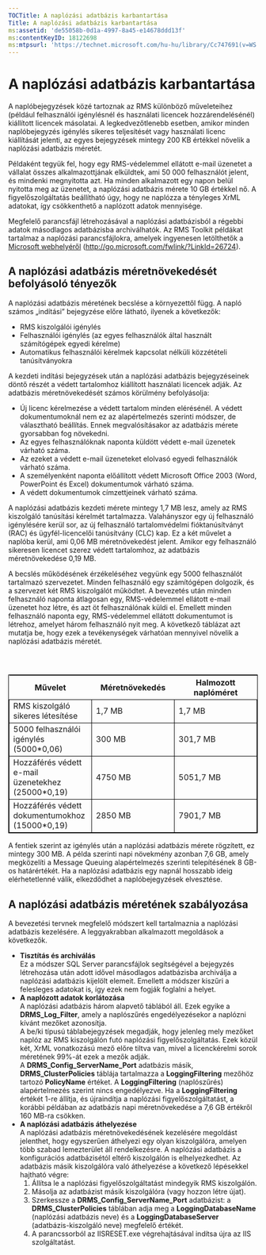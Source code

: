 ```yaml
---
TOCTitle: A naplózási adatbázis karbantartása
Title: A naplózási adatbázis karbantartása
ms:assetid: 'de55058b-0d1a-4997-8a45-e14678ddd13f'
ms:contentKeyID: 18122698
ms:mtpsurl: 'https://technet.microsoft.com/hu-hu/library/Cc747691(v=WS.10)'
---
```


A naplózási adatbázis karbantartása
===================================

A naplóbejegyzések közé tartoznak az RMS különböző műveleteihez (például felhasználói igénylésnél és használati licencek hozzárendelésénél) kiállított licencek másolatai. A legkedvezőtlenebb esetben, amikor minden naplóbejegyzés igénylés sikeres teljesítését vagy használati licenc kiállítását jelenti, az egyes bejegyzések mintegy 200 KB értékkel növelik a naplózási adatbázis méretét.

Példaként tegyük fel, hogy egy RMS-védelemmel ellátott e-mail üzenetet a vállalat összes alkalmazottjának elküldtek, ami 50 000 felhasználót jelent, és mindenki megnyitotta azt. Ha minden alkalmazott egy napon belül nyitotta meg az üzenetet, a naplózási adatbázis mérete 10 GB értékkel nő. A figyelőszolgáltatás beállítható úgy, hogy ne naplózza a tényleges XrML adatokat, így csökkenthető a naplózott adatok mennyisége.

Megfelelő parancsfájl létrehozásával a naplózási adatbázisból a régebbi adatok másodlagos adatbázisba archiválhatók. Az RMS Toolkit példákat tartalmaz a naplózási parancsfájlokra, amelyek ingyenesen letölthetők a [Microsoft webhelyéről](http://go.microsoft.com/fwlink/?linkid=26724) (http://go.microsoft.com/fwlink/?LinkId=26724).

A naplózási adatbázis méretnövekedését befolyásoló tényezők
-----------------------------------------------------------

A naplózási adatbázis méretének becslése a környezettől függ. A napló számos „indítási” bejegyzése előre látható, ilyenek a következők:

-   RMS kiszolgálói igénylés
-   Felhasználói igénylés (az egyes felhasználók által használt számítógépek egyedi kérelme)
-   Automatikus felhasználói kérelmek kapcsolat nélküli közzétételi tanúsítványokra

A kezdeti indítási bejegyzések után a naplózási adatbázis bejegyzéseinek döntő részét a védett tartalomhoz kiállított használati licencek adják. Az adatbázis méretnövekedését számos körülmény befolyásolja:

-   Új licenc kérelmezése a védett tartalom minden elérésénél. A védett dokumentumoknál nem ez az alapértelmezés szerinti módszer, de választható beállítás. Ennek megvalósításakor az adatbázis mérete gyorsabban fog növekedni.
-   Az egyes felhasználóknak naponta küldött védett e-mail üzenetek várható száma.
-   Az ezeket a védett e-mail üzeneteket elolvasó egyedi felhasználók várható száma.
-   A személyenként naponta előállított védett Microsoft Office 2003 (Word, PowerPoint és Excel) dokumentumok várható száma.
-   A védett dokumentumok címzettjeinek várható száma.

A naplózási adatbázis kezdeti mérete mintegy 1,7 MB lesz, amely az RMS kiszolgáló tanúsítási kérelmét tartalmazza. Valahányszor egy új felhasználó igénylésére kerül sor, az új felhasználó tartalomvédelmi fióktanúsítványt (RAC) és ügyfél-licencelői tanúsítvány (CLC) kap. Ez a két művelet a naplóba kerül, ami 0,06 MB méretnövekedést jelent. Amikor egy felhasználó sikeresen licencet szerez védett tartalomhoz, az adatbázis méretnövekedése 0,19 MB.

A becslés működésének érzékeléséhez vegyünk egy 5000 felhasználót tartalmazó szervezetet. Minden felhasználó egy számítógépen dolgozik, és a szervezet két RMS kiszolgálót működtet. A bevezetés után minden felhasználó naponta átlagosan egy, RMS-védelemmel ellátott e-mail üzenetet hoz létre, és azt öt felhasználónak küldi el. Emellett minden felhasználó naponta egy, RMS-védelemmel ellátott dokumentumot is létrehoz, amelyet három felhasználó nyit meg. A következő táblázat azt mutatja be, hogy ezek a tevékenységek várhatóan mennyivel növelik a naplózási adatbázis méretét.

###  

 
<table style="border:1px solid black;">
<colgroup>
<col width="33%" />
<col width="33%" />
<col width="33%" />
</colgroup>
<thead>
<tr class="header">
<th>Művelet</th>
<th>Méretnövekedés</th>
<th>Halmozott naplóméret</th>
</tr>
</thead>
<tbody>
<tr class="odd">
<td style="border:1px solid black;">RMS kiszolgáló sikeres létesítése</td>
<td style="border:1px solid black;">1,7 MB</td>
<td style="border:1px solid black;">1,7 MB</td>
</tr>
<tr class="even">
<td style="border:1px solid black;">5000 felhasználói igénylés (5000*0,06)</td>
<td style="border:1px solid black;">300 MB</td>
<td style="border:1px solid black;">301,7 MB</td>
</tr>
<tr class="odd">
<td style="border:1px solid black;">Hozzáférés védett e-mail üzenetekhez (25000*0,19)</td>
<td style="border:1px solid black;">4750 MB</td>
<td style="border:1px solid black;">5051,7 MB</td>
</tr>
<tr class="even">
<td style="border:1px solid black;">Hozzáférés védett dokumentumokhoz (15000*0,19)</td>
<td style="border:1px solid black;">2850 MB</td>
<td style="border:1px solid black;">7901,7 MB</td>
</tr>
</tbody>
</table>
  
A fentiek szerint az igénylés után a naplózási adatbázis mérete rögzített, ez mintegy 300 MB. A példa szerinti napi növekmény azonban 7,6 GB, amely megközelíti a Message Queuing alapértelmezés szerinti telepítésének 8 GB-os határértékét. Ha a naplózási adatbázis egy napnál hosszabb ideig elérhetetlenné válik, elkezdődhet a naplóbejegyzések elvesztése.
  
A naplózási adatbázis méretének szabályozása  
--------------------------------------------
  
A bevezetési tervnek megfelelő módszert kell tartalmaznia a naplózási adatbázis kezelésére. A leggyakrabban alkalmazott megoldások a következők.
  
-   **Tisztítás és archiválás**  
    Ez a módszer SQL Server parancsfájlok segítségével a bejegyzés létrehozása után adott idővel másodlagos adatbázisba archiválja a naplózási adatbázis kijelölt elemeit. Emellett a módszer kiszűri a felesleges adatokat is, így ezek nem fogják foglalni a helyet.  
-   **A naplózott adatok korlátozása**  
    A naplózási adatbázis három alapvető táblából áll. Ezek egyike a **DRMS\_Log\_Filter**, amely a naplószűrés engedélyezésekor a naplózni kívánt mezőket azonosítja.  
    A be/ki típusú táblabejegyzések megadják, hogy jelenleg mely mezőket naplóz az RMS kiszolgálón futó naplózási figyelőszolgáltatás. Ezek közül két, XrML vonatkozású mező előre tiltva van, mivel a licenckérelmi sorok méretének 99%-át ezek a mezők adják.  
    A **DRMS\_Config\_ServerName\_Port** adatbázis másik, **DRMS\_ClusterPolicies** táblája tartalmazza a **LoggingFiltering** mezőhöz tartozó **PolicyName** értéket. A **LoggingFiltering** (naplószűrés) alapértelmezés szerint nincs engedélyezve. Ha a **LoggingFiltering** értékét 1-re állítja, és újraindítja a naplózási figyelőszolgáltatást, a korábbi példában az adatbázis napi méretnövekedése a 7,6 GB értékről 160 MB-ra csökken.  
-   **A naplózási adatbázis áthelyezése**  
    A naplózási adatbázis méretnövekedésének kezelésére megoldást jelenthet, hogy egyszerűen áthelyezi egy olyan kiszolgálóra, amelyen több szabad lemezterület áll rendelkezésre. A naplózási adatbázis a konfigurációs adatbázisétól eltérő kiszolgálón is elhelyezkedhet. Az adatbázis másik kiszolgálóra való áthelyezése a következő lépésekkel hajtható végre:  
    1.  Állítsa le a naplózási figyelőszolgáltatást mindegyik RMS kiszolgálón.  
    2.  Másolja az adatbázist másik kiszolgálóra (vagy hozzon létre újat).  
    3.  Szerkessze a **DRMS\_Config\_ServerName\_Port** adatbázist: a **DRMS\_ClusterPolicies** táblában adja meg a **LoggingDatabaseName** (naplózási adatbázis neve) és a **LoggingDatabaseServer** (adatbázis-kiszolgáló neve) megfelelő értékét.  
    4.  A parancssorból az IISRESET.exe végrehajtásával indítsa újra az IIS szolgáltatást.
